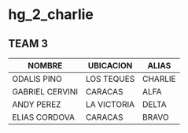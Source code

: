 # hg_2_charlie

## TEAM 3

<hdr>

| NOMBRE | UBICACION | ALIAS |
| ------ | ------ | ------ |
| ODALIS PINO | LOS TEQUES | CHARLIE |
| GABRIEL CERVINI | CARACAS | ALFA |
| ANDY PEREZ | LA VICTORIA | DELTA |
| ELIAS CORDOVA | CARACAS | BRAVO |

